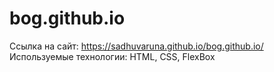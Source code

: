 # bog.github.io
 Ссылка на сайт:
 https://sadhuvaruna.github.io/bog.github.io/
    Используемые технологии: HTML, CSS, FlexBox
